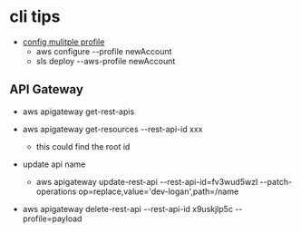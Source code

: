# cli tips

- [config mulitple profile](https://serverless-stack.com/chapters/configure-multiple-aws-profiles.html)
  - aws configure --profile newAccount
  - sls deploy --aws-profile newAccount

## API Gateway

- aws apigateway get-rest-apis
- aws apigateway get-resources --rest-api-id xxx
  - this could find the root id
- update api name

  - aws apigateway update-rest-api --rest-api-id=fv3wud5wzl --patch-operations op=replace,value='dev-logan',path=/name

- aws apigateway delete-rest-api --rest-api-id x9uskjlp5c --profile=payload

